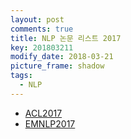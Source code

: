 ```yaml
---
layout: post
comments: true
title: NLP 논문 리스트 2017
key: 201803211
modify_date: 2018-03-21
picture_frame: shadow
tags:
  - NLP
---
```


- [ACL2017](https://acl2017.wordpress.com/2017/04/05/accepted-papers-and-demonstrations/)
- [EMNLP2017](http://emnlp2017.net/accepted-papers.html)
